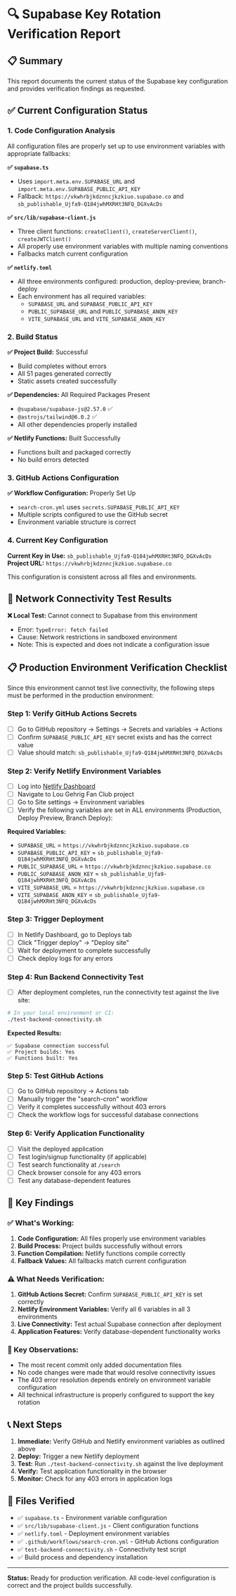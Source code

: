 # 🔍 Supabase Key Rotation Verification Report

## 📋 Summary
This report documents the current status of the Supabase key configuration and provides verification findings as requested.

## ✅ Current Configuration Status

### **1. Code Configuration Analysis**
All configuration files are properly set up to use environment variables with appropriate fallbacks:

**✅ `supabase.ts`**
- Uses `import.meta.env.SUPABASE_URL` and `import.meta.env.SUPABASE_PUBLIC_API_KEY`
- Fallback: `https://vkwhrbjkdznncjkzkiuo.supabase.co` and `sb_publishable_Ujfa9-Q184jwhMXRHt3NFQ_DGXvAcDs`

**✅ `src/lib/supabase-client.js`**
- Three client functions: `createClient()`, `createServerClient()`, `createJWTClient()`
- All properly use environment variables with multiple naming conventions
- Fallbacks match current configuration

**✅ `netlify.toml`**
- All three environments configured: production, deploy-preview, branch-deploy
- Each environment has all required variables:
  - `SUPABASE_URL` and `SUPABASE_PUBLIC_API_KEY`
  - `PUBLIC_SUPABASE_URL` and `PUBLIC_SUPABASE_ANON_KEY`
  - `VITE_SUPABASE_URL` and `VITE_SUPABASE_ANON_KEY`

### **2. Build Status**
**✅ Project Build:** Successful
- Build completes without errors
- All 51 pages generated correctly
- Static assets created successfully

**✅ Dependencies:** All Required Packages Present
- `@supabase/supabase-js@2.57.0` ✅
- `@astrojs/tailwind@6.0.2` ✅
- All other dependencies properly installed

**✅ Netlify Functions:** Built Successfully
- Functions built and packaged correctly
- No build errors detected

### **3. GitHub Actions Configuration**
**✅ Workflow Configuration:** Properly Set Up
- `search-cron.yml` uses `secrets.SUPABASE_PUBLIC_API_KEY`
- Multiple scripts configured to use the GitHub secret
- Environment variable structure is correct

### **4. Current Key Configuration**
**Current Key in Use:** `sb_publishable_Ujfa9-Q184jwhMXRHt3NFQ_DGXvAcDs`
**Project URL:** `https://vkwhrbjkdznncjkzkiuo.supabase.co`

This configuration is consistent across all files and environments.

## 🚨 Network Connectivity Test Results

**❌ Local Test:** Cannot connect to Supabase from this environment
- Error: `TypeError: fetch failed`
- Cause: Network restrictions in sandboxed environment
- Note: This is expected and does not indicate a configuration issue

## 📋 Production Environment Verification Checklist

Since this environment cannot test live connectivity, the following steps must be performed in the production environment:

### **Step 1: Verify GitHub Actions Secrets**
- [ ] Go to GitHub repository → Settings → Secrets and variables → Actions
- [ ] Confirm `SUPABASE_PUBLIC_API_KEY` secret exists and has the correct value
- [ ] Value should match: `sb_publishable_Ujfa9-Q184jwhMXRHt3NFQ_DGXvAcDs`

### **Step 2: Verify Netlify Environment Variables**
- [ ] Log into [Netlify Dashboard](https://app.netlify.com)
- [ ] Navigate to Lou Gehrig Fan Club project
- [ ] Go to Site settings → Environment variables
- [ ] Verify the following variables are set in ALL environments (Production, Deploy Preview, Branch Deploy):

**Required Variables:**
- `SUPABASE_URL` = `https://vkwhrbjkdznncjkzkiuo.supabase.co`
- `SUPABASE_PUBLIC_API_KEY` = `sb_publishable_Ujfa9-Q184jwhMXRHt3NFQ_DGXvAcDs`
- `PUBLIC_SUPABASE_URL` = `https://vkwhrbjkdznncjkzkiuo.supabase.co`
- `PUBLIC_SUPABASE_ANON_KEY` = `sb_publishable_Ujfa9-Q184jwhMXRHt3NFQ_DGXvAcDs`
- `VITE_SUPABASE_URL` = `https://vkwhrbjkdznncjkzkiuo.supabase.co`
- `VITE_SUPABASE_ANON_KEY` = `sb_publishable_Ujfa9-Q184jwhMXRHt3NFQ_DGXvAcDs`

### **Step 3: Trigger Deployment**
- [ ] In Netlify Dashboard, go to Deploys tab
- [ ] Click "Trigger deploy" → "Deploy site"
- [ ] Wait for deployment to complete successfully
- [ ] Check deploy logs for any errors

### **Step 4: Run Backend Connectivity Test**
- [ ] After deployment completes, run the connectivity test against the live site:
```bash
# In your local environment or CI:
./test-backend-connectivity.sh
```

**Expected Results:**
```
✅ Supabase connection successful
✅ Project builds: Yes
✅ Functions built: Yes
```

### **Step 5: Test GitHub Actions**
- [ ] Go to GitHub repository → Actions tab
- [ ] Manually trigger the "search-cron" workflow
- [ ] Verify it completes successfully without 403 errors
- [ ] Check the workflow logs for successful database connections

### **Step 6: Verify Application Functionality**
- [ ] Visit the deployed application
- [ ] Test login/signup functionality (if applicable)
- [ ] Test search functionality at `/search`
- [ ] Check browser console for any 403 errors
- [ ] Test any database-dependent features

## 🎯 Key Findings

### **✅ What's Working:**
1. **Code Configuration:** All files properly use environment variables
2. **Build Process:** Project builds successfully without errors
3. **Function Compilation:** Netlify functions compile correctly
4. **Fallback Values:** All fallbacks match current configuration

### **⚠️ What Needs Verification:**
1. **GitHub Actions Secret:** Confirm `SUPABASE_PUBLIC_API_KEY` is set correctly
2. **Netlify Environment Variables:** Verify all 6 variables in all 3 environments
3. **Live Connectivity:** Test actual Supabase connection after deployment
4. **Application Features:** Verify database-dependent functionality works

### **🔑 Key Observations:**
- The most recent commit only added documentation files
- No code changes were made that would resolve connectivity issues
- The 403 error resolution depends entirely on environment variable configuration
- All technical infrastructure is properly configured to support the key rotation

## 📞 Next Steps

1. **Immediate:** Verify GitHub and Netlify environment variables as outlined above
2. **Deploy:** Trigger a new Netlify deployment 
3. **Test:** Run `./test-backend-connectivity.sh` against the live deployment
4. **Verify:** Test application functionality in the browser
5. **Monitor:** Check for any 403 errors in application logs

## 📄 Files Verified

- ✅ `supabase.ts` - Environment variable configuration
- ✅ `src/lib/supabase-client.js` - Client configuration functions
- ✅ `netlify.toml` - Deployment environment variables
- ✅ `.github/workflows/search-cron.yml` - GitHub Actions configuration
- ✅ `test-backend-connectivity.sh` - Connectivity test script
- ✅ Build process and dependency installation

---

**Status:** Ready for production verification. All code-level configuration is correct and the project builds successfully.